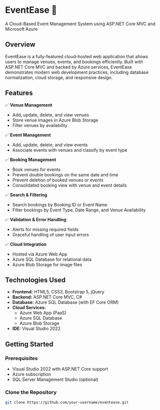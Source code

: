 # EventEase 🎉  
A Cloud-Based Event Management System using ASP.NET Core MVC and Microsoft Azure

## Overview

EventEase is a fully-featured cloud-hosted web application that allows users to manage venues, events, and bookings efficiently. Built with ASP.NET Core MVC and backed by Azure services, EventEase demonstrates modern web development practices, including database normalization, cloud storage, and responsive design.

## Features

✅ **Venue Management**  
- Add, update, delete, and view venues  
- Store venue images in Azure Blob Storage  
- Filter venues by availability

✅ **Event Management**  
- Add, update, delete, and view events  
- Associate events with venues and classify by event type  

✅ **Booking Management**  
- Book venues for events  
- Prevent double bookings on the same date and time  
- Prevent deletion of booked venues or events  
- Consolidated booking view with venue and event details  

✅ **Search & Filtering**  
- Search bookings by Booking ID or Event Name  
- Filter bookings by Event Type, Date Range, and Venue Availability  

✅ **Validation & Error Handling**  
- Alerts for missing required fields  
- Graceful handling of user input errors  

✅ **Cloud Integration**  
- Hosted via Azure Web App  
- Azure SQL Database for relational data  
- Azure Blob Storage for image files  

## Technologies Used

- **Frontend:** HTML5, CSS3, Bootstrap 5, jQuery  
- **Backend:** ASP.NET Core MVC, C#  
- **Database:** Azure SQL Database (with EF Core ORM)  
- **Cloud Services:**  
  - Azure Web App (PaaS)  
  - Azure SQL Database  
  - Azure Blob Storage  
- **IDE:** Visual Studio 2022  

## Getting Started

### Prerequisites
- Visual Studio 2022 with ASP.NET Core support
- Azure subscription
- SQL Server Management Studio (optional)

### Clone the Repository
```bash
git clone https://github.com/your-username/eventease.git

